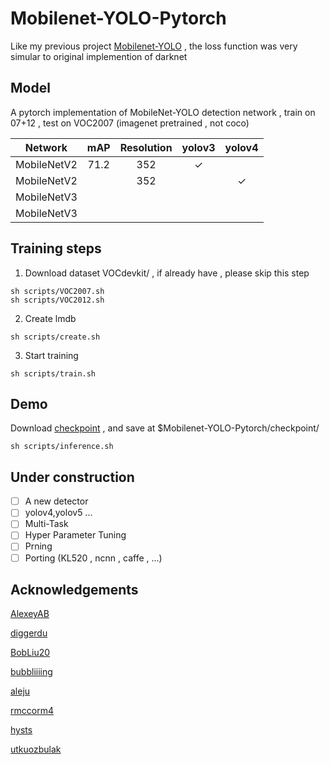 # Mobilenet-YOLO-Pytorch

Like my previous project [Mobilenet-YOLO](https://github.com/eric612/MobileNet-YOLO) , the loss function was very simular to original implemention of darknet

## Model

A pytorch implementation of MobileNet-YOLO detection network , train on 07+12 , test on VOC2007 (imagenet pretrained , not coco)

Network|mAP|Resolution|yolov3|yolov4|
:---:|:---:|:---:|:---:|:---:|
MobileNetV2|71.2|352|✓| |
MobileNetV2| |352| |✓|
MobileNetV3| | | | |
MobileNetV3| | | | |

## Training steps

1. Download dataset VOCdevkit/ , if already have , please skip this step
```
sh scripts/VOC2007.sh
sh scripts/VOC2012.sh
``` 
2. Create lmdb
 ```
 sh scripts/create.sh 
 ``` 
3. Start training
```
sh scripts/train.sh 
```  
## Demo

Download [checkpoint](https://drive.google.com/file/d/1PPfmv5aHz014jBiKiH2hL-YAQDOrm2hx/view?usp=sharing) , and save at $Mobilenet-YOLO-Pytorch/checkpoint/

```
sh scripts/inference.sh 
``` 

## Under construction

- [ ] A new detector
- [ ] yolov4,yolov5 ...
- [ ] Multi-Task 
- [ ] Hyper Parameter Tuning
- [ ] Prning 
- [ ] Porting (KL520 , ncnn , caffe , ...)

## Acknowledgements

[AlexeyAB](https://github.com/AlexeyAB/darknet)

[diggerdu](https://github.com/diggerdu/Generalized-Intersection-over-Union)

[BobLiu20](https://github.com/BobLiu20/YOLOv3_PyTorch)

[bubbliiiing](https://github.com/bubbliiiing/yolov4-tiny-pytorch)

[aleju](https://github.com/aleju/imgaug)

[rmccorm4](https://github.com/rmccorm4/PyTorch-LMDB)

[hysts](https://github.com/hysts/pytorch_image_classification)

[utkuozbulak](https://github.com/utkuozbulak/pytorch-custom-dataset-examples)
